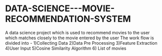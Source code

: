 # DATA-SCIENCE---MOVIE-RECOMMENDATION-SYSTEM
A data science project which is used to recommend movies to the user which matches closely to the movie entered by the user
The work flow is divided into - 1)Collecting Data 2)Data Pre Processing 3)Feature Extraction 4)User Input 5)Cosine Similarity Algorithm 6) List of movies
